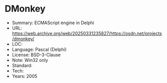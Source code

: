 # DMonkey

* Summary:    ECMAScript engine in Delphi
* URL:        https://web.archive.org/web/20250331235827/https://osdn.net/projects/dmonkey/
* LOC:        
* Language:   Pascal (Delphi)
* License:    BSD-3-Clause
* Note:       Win32 only
* Standard:   
* Tech:       
* Years:      2005
